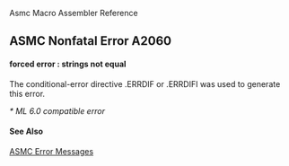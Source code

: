 Asmc Macro Assembler Reference

## ASMC Nonfatal Error A2060

#### forced error : strings not equal

The conditional-error directive .ERRDIF or .ERRDIFI was used to generate this error.

_* ML 6.0 compatible error_

#### See Also

[ASMC Error Messages](readme.md)